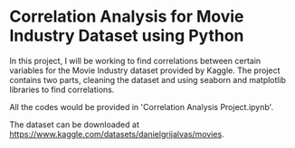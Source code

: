 # Correlation Analysis for Movie Industry Dataset using Python

In this project, I will be working to find correlations between certain variables for the Movie Industry dataset provided by Kaggle. The project contains two parts, cleaning the dataset and using seaborn and matplotlib libraries to find correlations.

All the codes would be provided in 'Correlation Analysis Project.ipynb'.

The dataset can be downloaded at https://www.kaggle.com/datasets/danielgrijalvas/movies. 
